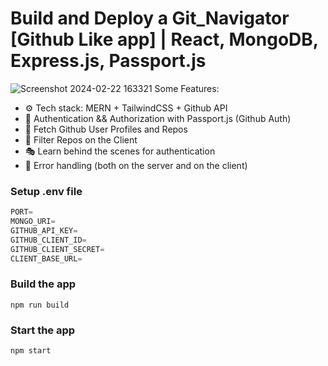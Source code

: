# Build and Deploy a Git_Navigator [Github Like app] | React, MongoDB, Express.js, Passport.js


![Screenshot 2024-02-22 163321](https://github.com/Mannu292001/Git_Navigator/assets/107943260/8ae15d4c-888d-4887-9081-4317e8c728d0)
Some Features:
-   ⚙️ Tech stack: MERN + TailwindCSS + Github API
-   🔑 Authentication && Authorization with Passport.js (Github Auth)
-   👾 Fetch Github User Profiles and Repos
-   🚀 Filter Repos on the Client
-   🎭 Learn behind the scenes for authentication
-   🐛 Error handling (both on the server and on the client)

### Setup .env file

```js
PORT=
MONGO_URI=
GITHUB_API_KEY=
GITHUB_CLIENT_ID=
GITHUB_CLIENT_SECRET=
CLIENT_BASE_URL=
```

### Build the app

```shell
npm run build
```

### Start the app

```shell
npm start
```
